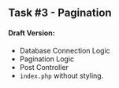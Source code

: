 ## Task #3 - Pagination

#### Draft Version: 

- Database Connection Logic
- Pagination Logic
- Post Controller
- ```index.php``` without styling.